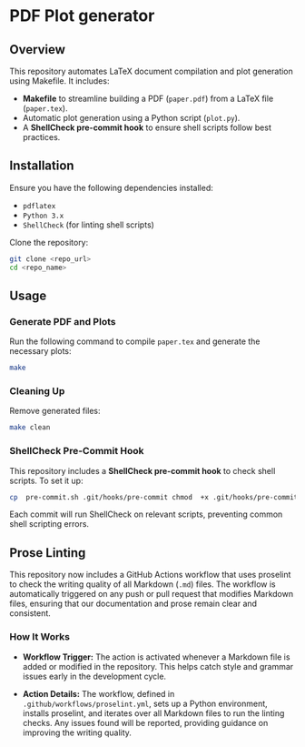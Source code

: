 # PDF Plot generator

## Overview
This repository automates LaTeX document compilation and plot generation using Makefile. It includes:
- **Makefile** to streamline building a PDF (`paper.pdf`) from a LaTeX file (`paper.tex`).
- Automatic plot generation using a Python script (`plot.py`).
- A **ShellCheck pre-commit hook** to ensure shell scripts follow best practices.

## Installation
Ensure you have the following dependencies installed:
- `pdflatex`
- `Python 3.x`
- `ShellCheck` (for linting shell scripts)

Clone the repository:
```sh
git clone <repo_url>
cd <repo_name>
```

## Usage

### Generate PDF and Plots

Run the following command to compile `paper.tex` and generate the necessary plots:

```sh
make
```

### Cleaning Up

Remove generated files:

```sh
make clean
```

### ShellCheck Pre-Commit Hook

This repository includes a **ShellCheck pre-commit hook** to check shell scripts. To set it up:

```sh
cp  pre-commit.sh .git/hooks/pre-commit chmod  +x .git/hooks/pre-commit
```

Each commit will run ShellCheck on relevant scripts, preventing common shell scripting errors.

## Prose Linting

This repository now includes a GitHub Actions workflow that uses proselint to check the writing quality of all Markdown (`.md`) files. The workflow is automatically triggered on any push or pull request that modifies Markdown files, ensuring that our documentation and prose remain clear and consistent.

### How It Works

-   **Workflow Trigger:** The action is activated whenever a Markdown file is added or modified in the repository. This helps catch style and grammar issues early in the development cycle.
    
-   **Action Details:** The workflow, defined in `.github/workflows/proselint.yml`, sets up a Python environment, installs proselint, and iterates over all Markdown files to run the linting checks. Any issues found will be reported, providing guidance on improving the writing quality.


